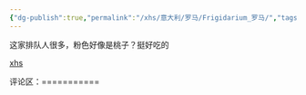 ```yaml
---
{"dg-publish":true,"permalink":"/xhs/意大利/罗马/Frigidarium_罗马/","tags":["rednote","罗马"],"created":"2025-03-17T21:55:45.399+08:00","updated":"2025-03-20T22:46:14.738+08:00"}
---
```


 

这家排队人很多，粉色好像是桃子？挺好吃的

[xhs](https://www.xiaohongshu.com/explore/652f1b9b000000002101d40a?xsec_token=ABV5u2gs5qv0-UK33zqVjMJpIoo0KAizQlP7DHUdtKgNc=&xsec_source=pc_user)

评论区：===========

